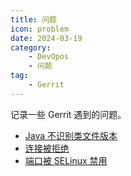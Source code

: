 ```yaml
---
title: 问题
icon: problem
date: 2024-03-19
category: 
    - DevOpos
    - 问题
tag:
    - Gerrit
---
```


记录一些 Gerrit 遇到的问题。

<!-- more -->

- [Java 不识别类文件版本](./java_runtime.md)
- [连接被拒绝](./connection_refused.md)
- [端口被 SELinux 禁用](./port_disabled_selinux.md)
